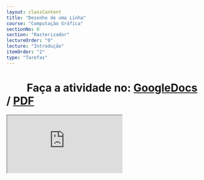 ```yaml
---
layout: classContent
title: "Desenho de uma Linha"
course: "Computação Gráfica"
sectionNo: 0
section: "Rasterizador"
lectureOrder: "0"
lecture: "Introdução"
itemOrder: "2"
type: "Tarefas"
---
```


# &nbsp;&nbsp;&nbsp;&nbsp;&nbsp;&nbsp;&nbsp;&nbsp;Faça a atividade no: [GoogleDocs](https://docs.google.com/document/d/1HgMv2KJkPGUKnR_fiTj2X8cjTNjD2wBW/copy?usp=sharing&ouid=116972197927145487361&rtpof=true&sd=true) / [PDF](https://docs.google.com/document/d/1HgMv2KJkPGUKnR_fiTj2X8cjTNjD2wBW/export?format=pdf&usp=sharing&ouid=116972197927145487361&rtpof=true&sd=true)

<iframe src="https://docs.google.com/document/d/1HgMv2KJkPGUKnR_fiTj2X8cjTNjD2wBW/preview"></iframe>